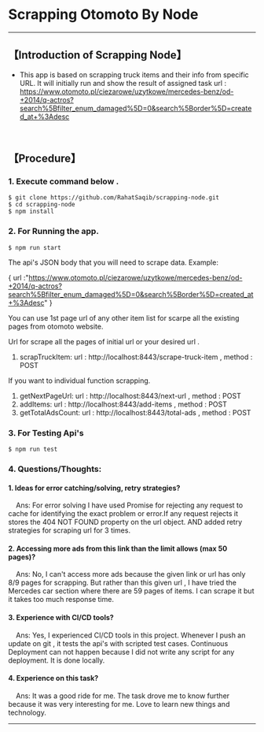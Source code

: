 # Scrapping Otomoto By Node

***

## 【Introduction of Scrapping Node】
- This app is based on scrapping truck items and their info from specific URL.
It will initially run and show the result of assigned task url : https://www.otomoto.pl/ciezarowe/uzytkowe/mercedes-benz/od-+2014/q-actros?search%5Bfilter_enum_damaged%5D=0&search%5Border%5D=created_at+%3Adesc

&nbsp;


## 【Procedure】

### 1. Execute command below .
```
$ git clone https://github.com/RahatSaqib/scrapping-node.git
$ cd scrapping-node
$ npm install
```

### 2. For Running the app.
```
$ npm run start 
```
The api's JSON body that you will need to scrape data.
Example: 


{
  url :"https://www.otomoto.pl/ciezarowe/uzytkowe/mercedes-benz/od-+2014/q-actros?search%5Bfilter_enum_damaged%5D=0&search%5Border%5D=created_at+%3Adesc"
}


You can use  1st page url of any other item list for scarpe all the existing pages from otomoto website.

Url for scrape all the pages of initial url or your desired url .
1. scrapTruckItem:  url : http://localhost:8443/scrape-truck-item , method : POST

If you want to individual function scrapping.
1. getNextPageUrl:  url : http://localhost:8443/next-url , method : POST
2. addItems:  url : http://localhost:8443/add-items , method : POST
3. getTotalAdsCount:  url : http://localhost:8443/total-ads , method : POST


### 3. For Testing Api's
```
$ npm run test
```
### 4. Questions/Thoughts:
#### 1. Ideas for error catching/solving, retry strategies?

&nbsp; &nbsp; Ans:  For error solving I have used  Promise for rejecting any request to cache for identifying the exact problem or error.If any request rejects it stores the 404 NOT FOUND property on the url object. AND added retry strategies for scraping url for 3 times.

#### 2. Accessing more ads from this link than the limit allows (max 50 pages)?
&nbsp; &nbsp; Ans: No, I can't access more ads because the given link or url has only 8/9 pages for scrapping. But rather than this given url , I have tried the Mercedes car section where there are 59 pages of items. I can scrape it but it takes too much response time.

#### 3. Experience with CI/CD tools?
&nbsp; &nbsp; Ans: Yes, I experienced CI/CD tools in this project. Whenever I push an update on git , it tests the api's with scripted test cases. Continuous Deployment can not happen because I did not write any script for any deployment. It is done locally.

#### 4. Experience on this task?
&nbsp; &nbsp; Ans: It was a good ride for me. The task drove me to know further because it was very interesting for me. Love to learn new things and technology.
***
